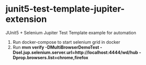 # junit5-test-template-jupiter-extension
JUnit5 + Selenium Jupiter Test Template example for automation

1. Run docker-compose to start selenium grid in docker
2. Run **mvn verify -DMultiBrowserDemoTest -Dsel.jup.selenium.server.url=http://localhost:4444/wd/hub -Dprop.browsers.list=chrome,firefox**

